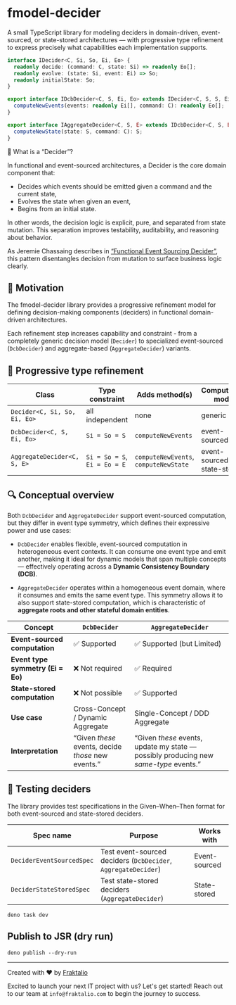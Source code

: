 # fmodel-decider

A small TypeScript library for modeling deciders in domain-driven,
event-sourced, or state-stored architectures — with progressive type refinement
to express precisely what capabilities each implementation supports.

```ts
interface IDecider<C, Si, So, Ei, Eo> {
  readonly decide: (command: C, state: Si) => readonly Eo[];
  readonly evolve: (state: Si, event: Ei) => So;
  readonly initialState: So;
}

export interface IDcbDecider<C, S, Ei, Eo> extends IDecider<C, S, S, Ei, Eo> {
  computeNewEvents(events: readonly Ei[], command: C): readonly Eo[];
}

export interface IAggregateDecider<C, S, E> extends IDcbDecider<C, S, E, E> {
  computeNewState(state: S, command: C): S;
}
```

🧠 What is a “Decider”?

In functional and event-sourced architectures, a Decider is the core domain
component that:

- Decides which events should be emitted given a command and the current state,
- Evolves the state when given an event,
- Begins from an initial state.

In other words, the decision logic is explicit, pure, and separated from state
mutation. This separation improves testability, auditability, and reasoning
about behavior.

As Jeremie Chassaing describes in
[“Functional Event Sourcing Decider”](https://thinkbeforecoding.com/post/2021/12/17/functional-event-sourcing-decider),
this pattern disentangles decision from mutation to surface business logic
clearly.

## 🎯 Motivation

The fmodel-decider library provides a progressive refinement model for defining
decision-making components (deciders) in functional domain-driven architectures.

Each refinement step increases capability and constraint - from a completely
generic decision model (`Decider`) to specialized event-sourced (`DcbDecider`)
and aggregate-based (`AggregateDecider`) variants.

## 🧱 Progressive type refinement

| Class                        | Type constraint              | Adds method(s)                        | Computation mode            |
| ---------------------------- | ---------------------------- | ------------------------------------- | --------------------------- |
| `Decider<C, Si, So, Ei, Eo>` | all independent              | none                                  | generic                     |
| `DcbDecider<C, S, Ei, Eo>`   | `Si = So = S`                | `computeNewEvents`                    | event-sourced               |
| `AggregateDecider<C, S, E>`  | `Si = So = S`, `Ei = Eo = E` | `computeNewEvents`, `computeNewState` | event-sourced, state-stored |

## 🔍 Conceptual overview

Both `DcbDecider` and `AggregateDecider` support event-sourced computation, but
they differ in event type symmetry, which defines their expressive power and use
cases:

- `DcbDecider` enables flexible, event-sourced computation in heterogeneous
  event contexts. It can consume one event type and emit another, making it
  ideal for dynamic models that span multiple concepts — effectively operating
  across a **Dynamic Consistency Boundary (DCB)**.

- `AggregateDecider` operates within a homogeneous event domain, where it
  consumes and emits the same event type. This symmetry allows it to also
  support state-stored computation, which is characteristic of **aggregate roots
  and other stateful domain entities**.

| Concept                           | `DcbDecider`                                       | `AggregateDecider`                                                                   |
| --------------------------------- | -------------------------------------------------- | ------------------------------------------------------------------------------------ |
| **Event-sourced computation**     | ✅ Supported                                       | ✅ Supported (but Limited)                                                           |
| **Event type symmetry (Ei = Eo)** | ❌ Not required                                    | ✅ Required                                                                          |
| **State-stored computation**      | ❌ Not possible                                    | ✅ Supported                                                                         |
| **Use case**                      | Cross-Concept / Dynamic Aggregate                  | Single-Concept / DDD Aggregate                                                       |
| **Interpretation**                | “Given _these_ events, decide _those_ new events.” | “Given _these_ events, update my state — possibly producing new _same-type_ events.” |

## 🧪 Testing deciders

The library provides test specifications in the Given–When–Then format for both
event-sourced and state-stored deciders.

| Spec name                 | Purpose                                                        | Works with    |
| ------------------------- | -------------------------------------------------------------- | ------------- |
| `DeciderEventSourcedSpec` | Test event-sourced deciders (`DcbDecider`, `AggregateDecider`) | Event-sourced |
| `DeciderStateStoredSpec`  | Test state-stored deciders (`AggregateDecider`)                | State-stored  |

```
deno task dev
```

## Publish to JSR (dry run)

```
deno publish --dry-run
```

---

Created with :heart: by [Fraktalio](https://fraktalio.com/)

Excited to launch your next IT project with us? Let's get started! Reach out to
our team at `info@fraktalio.com` to begin the journey to success.
